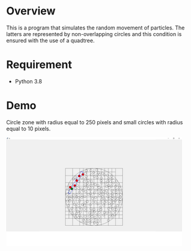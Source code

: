 # Overview
This is a program that simulates the random movement of particles. The latters are represented by non-overlapping circles and this condition is ensured with the use of a quadtree.

# Requirement
- Python 3.8

# Demo
Circle zone with radius equal to 250 pixels and small circles with radius equal to 10 pixels.
<div>
  <img src="Demo/particle_demo1.png" align="center" width=468>
</div>

